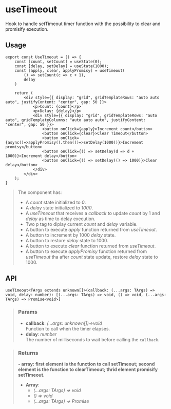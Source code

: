 # useTimeout
Hook to handle setTimeout timer function with the possibility to clear and promisify execution.

## Usage

```tsx
export const UseTimeout = () => {
	const [count, setCount] = useState(0);
	const [delay, setDelay] = useState(1000);
	const [apply, clear, applyPromisy] = useTimeout(
		() => setCount(c => c + 1),
		delay
	)

	return (
		<div style={{ display: "grid", gridTemplateRows: "auto auto auto", justifyContent: "center", gap: 50 }}>
			<p>Count: {count}</p>
			<p>Delay: {delay}</p>
			<div style={{ display: "grid", gridTemplateRows: "auto auto", gridTemplateColumns: "auto auto auto", justifyContent: "center", gap: 50 }}>
				<button onClick={apply}>Increment count</button>
				<button onClick={clear}>Clear Timeout</button>
				<button onClick={async()=>applyPromisy().then(()=>setDelay(1000))}>Increment promisy</button>
				<button onClick={() => setDelay(d => d + 1000)}>Increment delay</button>
				<button onClick={() => setDelay(() => 1000)}>Clear delay</button>
			</div>
		</div>
	);
}
```

> The component has:
> - A _count_ state initialized to _0_.
> - A _delay_ state initialized to _1000_.
> - A _useTimeout_ that receives a _callback_ to update _count_ by 1 and _delay_ as time to delay execution.
> - Two p tag to diplay current _count_ and _delay_ variable.
> - A button to execute _apply_ function returned from _useTimeout_.
> - A button to increment by 1000 _delay_ state.
> - A button to restore _delay_ state to 1000.
> - A button to execute _clear_ function returned from _useTimeout_.
> - A button to execute _applyPromisy_ function returned from _useTimeout_ tha after _count_ state update, restore _delay_ state to 1000.


## API

```tsx
useTimeout<TArgs extends unknown[]>(callback: (...args: TArgs) => void, delay: number): [(...args: TArgs) => void, () => void, (...args: TArgs) => Promise<void>]
```

> ### Params
>
> - __callback__: _(...args: unknown[])=>void_  
Function to call when the timer elapses.
> - __delay__: _number_  
The number of milliseconds to wait before calling the `callback`.
>

> ### Returns
>
> __- array: first element is the function to call setTimeout; second element is the function to clearTimeout; thrid element promisify setTimeout.__
> - __Array__:  
>     - _(...args: TArgs) => void_  
>     - _() => void_  
>     - _(...args: TArgs) => Promise<void>_  
>